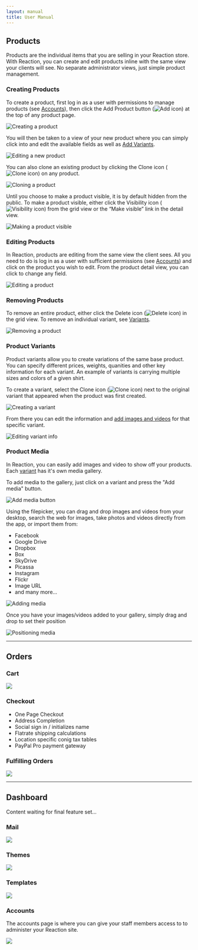 ```yaml
---
layout: manual
title: User Manual
---
```


<h2 id="products">Products</h2>

Products are the individual items that you are selling in your Reaction store. With Reaction, you can create and edit products inline with the same view your clients will see. No separate administrator views, just simple product management.

<h3 id="products-creating">Creating Products</h3>

To create a product, first log in as a user with permissions to manage products (see [Accounts](#dashboard-accounts)), then click the Add Product button (![Add icon](http://placehold.it/14x14)) at the top of any product page.

![Creating a product](http://placehold.it/725x250)

You will then be taken to a view of your new product where you can simply click into and edit the available fields as well as [Add Variants](#products-variants).

![Editing a new product](http://placehold.it/725x250)

You can also clone an existing product by clicking the Clone icon (![Clone icon](http://placehold.it/14x14)) on any product.

![Cloning a product](http://placehold.it/725x250)

Until you choose to make a product visible, it is by default hidden from the public. To make a product visible, either click the Visibility icon (![Visibility icon](http://placehold.it/14x14)) from the grid view or the “Make visible” link in the detail view.

![Making a product visible](http://placehold.it/725x250)


<h3 id="products-editing">Editing Products</h3>

In Reaction, products are editing from the same view the client sees. All you need to do is log in as a user with sufficient permissions (see [Accounts](#dashboard-accounts)) and click on the product you wish to edit. From the product detail view, you can click to change any field.

![Editing a product](http://placehold.it/725x250)

<h3 id="products-removing">Removing Products</h3>

To remove an entire product, either click the Delete icon (![Delete icon](http://placehold.it/14x14)) in the grid view. To remove an individual variant, see [Variants](#products-variants).

![Removing a product](http://placehold.it/725x250)

<h3 id="products-variants">Product Variants</h3>

Product variants allow you to create variations of the same base product. You can specify different prices, weights, quanities and other key information for each variant. An example of variants is carrying multiple sizes and colors of a given shirt.

To create a variant, select the Clone icon (![Clone icon](http://placehold.it/14x14)) next to the original variant that appeared when the product was first created.

![Creating a variant](http://placehold.it/725x250)

From there you can edit the information and [add images and videos](#product-media) for that specific variant.

![Editing variant info](http://placehold.it/725x250)

<h3 id="products-media">Product Media</h3>

In Reaction, you can easily add images and video to show off your products. Each [variant](#products-variants) has it's own media gallery.

To add media to the gallery, just click on a variant and press the "Add media" button.

![Add media button](http://placehold.it/725x250)

Using the filepicker, you can drag and drop images and videos from your desktop, search the web for images, take photos and videos directly from the app, or import them from:

+ Facebook
+ Google Drive
+ Dropbox
+ Box
+ SkyDrive
+ Picassa
+ Instagram
+ Flickr
+ Image URL
+ and many more...

![Adding media](http://placehold.it/725x250)

Once you have your images/videos added to your gallery, simply drag and drop to set their position

![Positioning media](http://placehold.it/725x250)

***

<h2 id="orders">Orders</h2>

<h3 id="orders-cart">Cart</h3>

![](http://placehold.it/725x250)

<h3 id="orders-checkout">Checkout</h3>

+ One Page Checkout
+ Address Completion
+ Social sign in / initializes name
+ Flatrate shipping calculations
+ Location specific conig tax tables
+ PayPal Pro payment gateway

<h3 id="orders-fulfilling">Fulfilling Orders</h3>

![](http://placehold.it/725x250)

***

<h2 id="dashboard">Dashboard</h2>

Content waiting for final feature set...

<h3 id="dashboard-mail">Mail</h3>

![](http://placehold.it/725x250)

<h3 id="dashboard-themes">Themes</h3>

![](http://placehold.it/725x250)

<h3 id="dashboard-templates">Templates</h3>

![](http://placehold.it/725x250)

<h3 id="dashboard-accounts">Accounts</h3>

The accounts page is where you can give your staff members access to to administer your Reaction site.

![](http://placehold.it/725x250)
